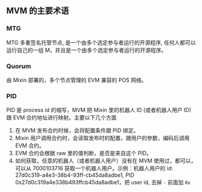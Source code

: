 ## MVM 的主要术语

### MTG

MTG 多重签名托管节点, 是一个由多个选定参与者运行的开源程序, 任何人都可以运行自己的一组 M，并且是一个由多个选定参与者运行的开源程序。

### Quorum

由 Mixin 部署的，多个节点管理的 EVM 兼容的 POS 网络。

### PID

PID 是 process id 的缩写，MVM 把 Mixin 里的机器人 ID (或者机器人用户 ID) 跟 EVM 合约地址进行映射。主要以下几个方面

1.  在 MVM 发布合约时候，会将配置条件跟 PID 绑定。
2.  Mixin 用户调用合约时，会读取发布时的配置，跟用户的参数，编码后调用 EVM 合约。
3. EVM 合约会根据 raw 里的值判断，是否是来自这个 PID。
4. 如何获取，任意的机器人（或者机器人用户）没有在 MVM 使用过，都可以，可以从 7000103716 获取一个机器人用户。示例：机器人用户的  id: 27d0c319-a4e3-38b4-93ff-cb45da8adbe1, PID 0x27d0c319a4e338b493ffcb45da8adbe1，把 user id, 去掉 `-` 前面加 `0x`